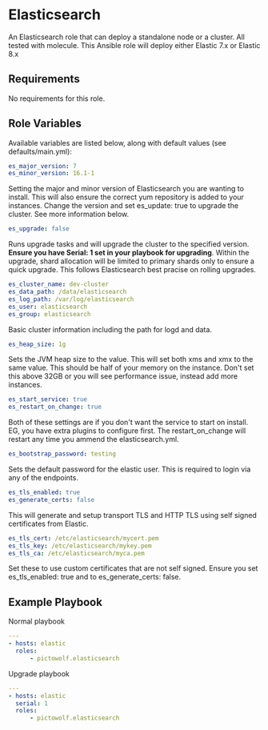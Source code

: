 Elasticsearch
=========

An Elasticsearch role that can deploy a standalone node or a cluster. All tested with molecule. This Ansible role will deploy either Elastic 7.x or Elastic 8.x

Requirements
------------

No requirements for this role.

Role Variables
--------------

Available variables are listed below, along with default values (see defaults/main.yml):

```yaml
es_major_version: 7
es_minor_version: 16.1-1
```
Setting the major and minor version of Elasticsearch you are wanting to install. This will also ensure the correct yum repository is added to your instances. Change the version and set es_update: true to upgrade the cluster. See more information below.

```yaml
es_upgrade: false
```
Runs upgrade tasks and will upgrade the cluster to the specified version. <strong>Ensure you have Serial: 1 set in your playbook for upgrading</strong>. Within the upgrade, shard allocation will be limited to primary shards only to ensure a quick upgrade. This follows Elasticsearch best pracise on rolling upgrades.

```yaml
es_cluster_name: dev-cluster
es_data_path: /data/elasticsearch
es_log_path: /var/log/elasticsearch
es_user: elasticsearch
es_group: elasticsearch
```
Basic cluster information including the path for logd and data.

```yaml
es_heap_size: 1g
```
Sets the JVM heap size to the value. This will set both xms and xmx to the same value. This should be half of your memory on the instance. Don't set this above 32GB or you will see performance issue, instead add more instances.

```yaml
es_start_service: true
es_restart_on_change: true
```
Both of these settings are if you don't want the service to start on install. EG, you have extra plugins to configure first. The restart_on_change will restart any time you ammend the elasticsearch.yml.

```yaml
es_bootstrap_password: testing
```
Sets the default password for the elastic user. This is required to login via any of the endpoints.

```yaml
es_tls_enabled: true
es_generate_certs: false
```
This will generate and setup transport TLS and HTTP TLS using self signed certificates from Elastic.

```yaml
es_tls_cert: /etc/elasticsearch/mycert.pem
es_tls_key: /etc/elasticsearch/mykey.pem
es_tls_ca: /etc/elasticsearch/myca.pem
```
Set these to use custom certificates that are not self signed. Ensure you set es_tls_enabled: true and to es_generate_certs: false.

Example Playbook
----------------

Normal playbook
```yaml
---
- hosts: elastic
  roles:
      - pictowolf.elasticsearch
```

Upgrade playbook
```yaml
---
- hosts: elastic
  serial: 1
  roles:
      - pictowolf.elasticsearch
```

